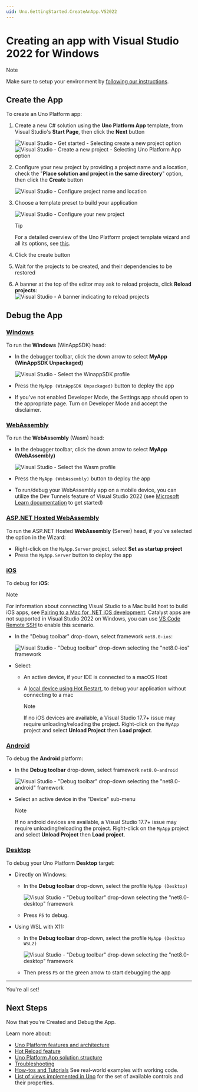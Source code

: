 ```yaml
---
uid: Uno.GettingStarted.CreateAnApp.VS2022
---
```

# Creating an app with Visual Studio 2022 for Windows

> [!NOTE]
> Make sure to setup your environment by [following our instructions](xref:Uno.GetStarted.vs2022).

## Create the App

To create an Uno Platform app:

1. Create a new C# solution using the **Uno Platform App** template, from Visual Studio's **Start Page**, then click the **Next** button

    ![Visual Studio - Get started - Selecting `create a new project` option](Assets/tutorial01/newproject1.PNG)  
    ![Visual Studio - Create a new project - Selecting `Uno Platform App` option](Assets/tutorial01/newproject2.PNG)

1. Configure your new project by providing a project name and a location, check the "**Place solution and project in the same directory**" option, then click the **Create** button

    ![Visual Studio - Configure project name and location](Assets/tutorial01/configure-new-unoplatform-app.PNG)

1. Choose a template preset to build your application

    ![Visual Studio - Configure your new project](getting-started/wizard/assets/intro.png)

    > [!TIP]
    > For a detailed overview of the Uno Platform project template wizard and all its options, see [this](xref:Uno.GettingStarted.UsingWizard).

1. Click the create button

1. Wait for the projects to be created, and their dependencies to be restored

1. A banner at the top of the editor may ask to reload projects, click **Reload projects**:  
    ![Visual Studio - A banner indicating to reload projects](Assets/quick-start/vs2022-project-reload.png)

## Debug the App

### [**Windows**](#tab/windows)

To run the **Windows** (WinAppSDK) head:

- In the debugger toolbar, click the down arrow to select **MyApp (WinAppSDK Unpackaged)**

    ![Visual Studio - Select the WinappSDK profile](getting-started/wizard/assets/winappsdk-debugger-dropdown.png)

- Press the `MyApp (WinAppSDK Unpackaged)` button to deploy the app
- If you've not enabled Developer Mode, the Settings app should open to the appropriate page. Turn on Developer Mode and accept the disclaimer.

### [**WebAssembly**](#tab/wasm)

To run the **WebAssembly** (Wasm) head:

- In the debugger toolbar, click the down arrow to select **MyApp (WebAssembly)**

    ![Visual Studio - Select the Wasm profile](getting-started/wizard/assets/wasm-debugger-dropdown.png)

- Press the `MyApp (WebAssembly)` button to deploy the app
- To run/debug your WebAssembly app on a mobile device, you can utilize the Dev Tunnels feature of Visual Studio 2022 (see [Microsoft Learn documentation](https://learn.microsoft.com/aspnet/core/test/dev-tunnels) to get started)

### [**ASP.NET Hosted WebAssembly**](#tab/wasm-hosted)

To run the ASP.NET Hosted **WebAssembly** (Server) head, if you've selected the option in the Wizard:

- Right-click on the `MyApp.Server` project, select **Set as startup project**
- Press the `MyApp.Server` button to deploy the app

### [**iOS**](#tab/iOS)

To debug for **iOS**:

> [!NOTE]
> For information about connecting Visual Studio to a Mac build host to build iOS apps, see [Pairing to a Mac for .NET iOS development](https://learn.microsoft.com/xamarin/ios/get-started/installation/windows/connecting-to-mac/). Catalyst apps are not supported in Visual Studio 2022 on Windows, you can use [VS Code Remote SSH](xref:Uno.GetStarted.vscode) to enable this scenario.

- In the "Debug toolbar" drop-down, select framework `net8.0-ios`:

    ![Visual Studio - "Debug toolbar" drop-down selecting the "net8.0-ios" framework](Assets/quick-start/net8-ios-debug.png)

- Select:
  - An active device, if your IDE is connected to a macOS Host
  - A [local device using Hot Restart](https://learn.microsoft.com/xamarin/xamarin-forms/deploy-test/hot-restart), to debug your application without connecting to a mac

    > [!NOTE]
    > If no iOS devices are available, a Visual Studio 17.7+ issue may require unloading/reloading the project. Right-click on the `MyApp` project and select **Unload Project** then **Load project**.

### [**Android**](#tab/Android)

To debug the **Android** platform:

- In the **Debug toolbar** drop-down, select framework `net8.0-android`

    ![Visual Studio - "Debug toolbar" drop-down selecting the "net8.0-android" framework](Assets/quick-start/net8-android-debug.png)

- Select an active device in the "Device" sub-menu
    > [!NOTE]
    > If no android devices are available, a Visual Studio 17.7+ issue may require unloading/reloading the project. Right-click on the `MyApp` project and select **Unload Project** then **Load project**.

### [**Desktop**](#tab/desktop)

To debug your Uno Platform **Desktop** target:

- Directly on Windows:
  - In the **Debug toolbar** drop-down, select the profile `MyApp (Desktop)`

    ![Visual Studio - "Debug toolbar" drop-down selecting the "net8.0-desktop" framework](Assets/quick-start/net8-desktop-debug-windows.png)

  - Press `F5` to debug.

- Using WSL with X11:
  - In the **Debug toolbar** drop-down, select the profile `MyApp (Desktop WSL2)`

    ![Visual Studio - "Debug toolbar" drop-down selecting the "net8.0-desktop" framework](Assets/quick-start/net8-desktop-wsl2-debug-windows.png)

  - Then press `F5` or the green arrow to start debugging the app

***

You're all set!

## Next Steps

Now that you're Created and Debug the App.

Learn more about:

- [Uno Platform features and architecture](xref:Uno.GetStarted.Explore)
- [Hot Reload feature](xref:Uno.Features.HotReload)
- [Uno Platform App solution structure](xref:Uno.Development.AppStructure)
- [Troubleshooting](xref:Uno.UI.CommonIssues)
- [How-tos and Tutorials](xref:Uno.Tutorials.Intro) See real-world examples with working code.
- [List of views implemented in Uno](implemented-views.md) for the set of available controls and their properties.
